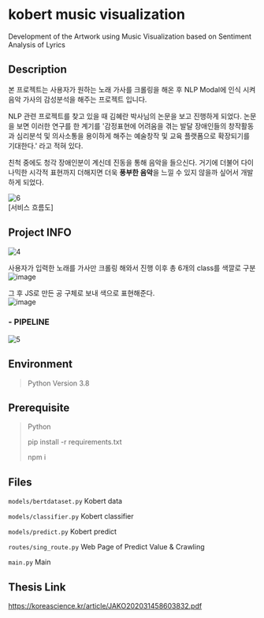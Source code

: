 
# kobert music visualization
Development of the Artwork using Music Visualization based on Sentiment Analysis of Lyrics

## Description
본 프로젝트는 사용자가 원하는 노래 가사를 크롤링을 해온 후 NLP Modal에 인식 시켜 음악 가사의 감성분석을 해주는 프로젝트 입니다.

NLP 관련 프로젝트를 찾고 있을 때 김혜란 박사님의 논문을 보고 진행하게 되었다.
논문을 보면 이러한 연구를 한 계기를 '감정표현에 어려움을 겪는 발달 장애인들의 창작활동과 심리분석 및 의사소통을 용이하게 해주는 예술창작 및 교육 플랫폼으로 확장되기를 기대한다.' 라고 적혀 있다.

친척 중에도 청각 장애인분이 계신데 진동을 통해 음악을 들으신다. 
거기에 더불어 다이나믹한 시각적 표현까지 더해지면 더욱 **풍부한 음악**을 느낄 수 있지 않을까 싶어서 개발하게 되었다.

![6](https://user-images.githubusercontent.com/98085184/230531876-df7879e6-9231-40ad-b682-4b5146f54a6d.png) \
[서비스 흐름도]

## Project INFO
![4](https://user-images.githubusercontent.com/98085184/230531609-01fa48ca-22c6-434c-8dd7-a81b661a9b6c.png)

사용자가 입력한 노래를 가사만 크롤링 해와서 진행 이후 총 6개의 class를 색깔로 구분 \
![image](https://user-images.githubusercontent.com/98085184/230533799-512495e0-743f-4eef-9ea0-de19c9038403.png)

그 후 JS로 만든 공 구체로 보내 색으로 표현해준다. \
![image](https://user-images.githubusercontent.com/98085184/230533920-fe009a46-70e1-496d-bea3-bd08ca33d4ca.png)

### - PIPELINE
![5](https://user-images.githubusercontent.com/98085184/230531750-a0d2d303-2667-45be-bfbd-ad5892873deb.png)


## Environment

> Python Version 3.8


## Prerequisite
> Python
> 
> pip install -r requirements.txt
>
> npm i


## Files
`models/bertdataset.py` Kobert data

`models/classifier.py` Kobert classifier

`models/predict.py` Kobert predict

`routes/sing_route.py` Web Page of Predict Value & Crawling

`main.py` Main 


## Thesis Link
https://koreascience.kr/article/JAKO202031458603832.pdf
